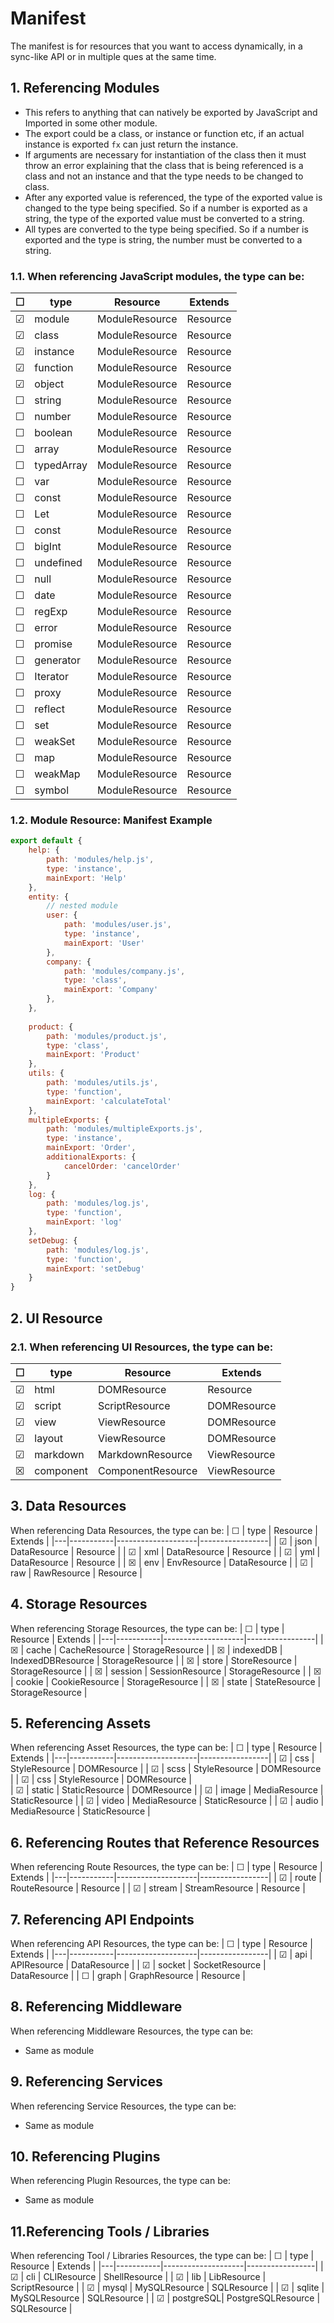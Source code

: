 # Manifest

The manifest is for resources that you want to access dynamically, in a sync-like API or in multiple ques at the same time.

## 1. Referencing Modules
- This refers to anything that can natively be exported by JavaScript and Imported in some other module. 
- The export could be a class, or instance or function etc, if an actual instance is exported `fx` can just return the instance. 
- If arguments are necessary for instantiation of the class then it must throw an error explaining that the class that is being referenced is a class and not an instance and that the type needs to be changed to class.
- After any exported value is referenced, the type of the exported value is changed to the type being specified. So if a number is exported as a string, the type of the exported value must be converted to a string. 
- All types are converted to the type being specified. So if a number is exported and the type is string, the number must be converted to a string.

### 1.1. When referencing JavaScript modules, the type can be:
| ☐ | type      | Resource          | Extends         |
|---|-----------|-------------------|-----------------| 
| ☑ | module    | ModuleResource    | Resource        |
| ☑ | class     | ModuleResource    | Resource        |
| ☑ | instance  | ModuleResource    | Resource        |
| ☑ | function  | ModuleResource    | Resource        |
| ☑ | object    | ModuleResource    | Resource        |
| ☐ | string    | ModuleResource    | Resource        |
| ☐ | number    | ModuleResource    | Resource        |
| ☐ | boolean   | ModuleResource    | Resource        |
| ☐ | array     | ModuleResource    | Resource        |
| ☐ | typedArray| ModuleResource    | Resource        |
| ☐ | var       | ModuleResource    | Resource        |
| ☐ | const     | ModuleResource    | Resource        |
| ☐ | Let       | ModuleResource    | Resource        |
| ☐ | const     | ModuleResource    | Resource        |
| ☐ | bigInt    | ModuleResource    | Resource        |
| ☐ | undefined | ModuleResource    | Resource        |
| ☐ | null      | ModuleResource    | Resource        |
| ☐ | date      | ModuleResource    | Resource        |
| ☐ | regExp    | ModuleResource    | Resource        |
| ☐ | error     | ModuleResource    | Resource        |
| ☐ | promise   | ModuleResource    | Resource        |
| ☐ | generator | ModuleResource    | Resource        |
| ☐ | Iterator  | ModuleResource    | Resource        |
| ☐ | proxy     | ModuleResource    | Resource        |
| ☐ | reflect   | ModuleResource    | Resource        |
| ☐ | set       | ModuleResource    | Resource        |
| ☐ | weakSet   | ModuleResource    | Resource        |
| ☐ | map       | ModuleResource    | Resource        |
| ☐ | weakMap   | ModuleResource    | Resource        |
| ☐ | symbol    | ModuleResource    | Resource        |

### 1.2. Module Resource: Manifest Example
```js
export default {
    help: {
        path: 'modules/help.js',
        type: 'instance',
        mainExport: 'Help'
    },
    entity: {
        // nested module
        user: {
            path: 'modules/user.js',
            type: 'instance',
            mainExport: 'User'
        },
        company: {
            path: 'modules/company.js',
            type: 'class',
            mainExport: 'Company'
        },
    },
    
    product: {
        path: 'modules/product.js',
        type: 'class',
        mainExport: 'Product'
    },
    utils: {
        path: 'modules/utils.js',
        type: 'function',
        mainExport: 'calculateTotal'
    },
    multipleExports: {
        path: 'modules/multipleExports.js',
        type: 'instance',
        mainExport: 'Order',
        additionalExports: {
            cancelOrder: 'cancelOrder'
        }
    },
    log: {
        path: 'modules/log.js',
        type: 'function',
        mainExport: 'log'
    },
    setDebug: {
        path: 'modules/log.js',
        type: 'function',
        mainExport: 'setDebug'
    } 
}
```

## 2. UI Resource
### 2.1. When referencing UI Resources, the type can be:
| ☐ | type      | Resource           | Extends         |
|---|-----------|--------------------|-----------------|
| ☑ | html      | DOMResource        | Resource        |
| ☑ | script    | ScriptResource     | DOMResource     |
| ☑ | view      | ViewResource       | DOMResource     |
| ☑ | layout    | ViewResource       | DOMResource     |
| ☑ | markdown  | MarkdownResource   | ViewResource    |
| ☒ | component | ComponentResource  | ViewResource    |

## 3. Data Resources
When referencing Data Resources, the type can be:
| ☐ | type      | Resource           | Extends         |
|---|-----------|--------------------|-----------------|
| ☑ | json      | DataResource       | Resource        |
| ☑ | xml       | DataResource       | Resource        |
| ☑ | yml       | DataResource       | Resource        |
| ☒ | env       | EnvResource        | DataResource    |
| ☑ | raw       | RawResource        | Resource        |

## 4. Storage Resources
When referencing Storage Resources, the type can be:
| ☐ | type      | Resource           | Extends         |
|---|-----------|--------------------|-----------------|
| ☒ | cache     | CacheResource      | StorageResource |
| ☒ | indexedDB | IndexedDBResource  | StorageResource |
| ☒ | store     | StoreResource      | StorageResource |
| ☒ | session   | SessionResource    | StorageResource |
| ☒ | cookie    | CookieResource     | StorageResource |
| ☒ | state     | StateResource      | StorageResource |

## 5. Referencing Assets
When referencing Asset Resources, the type can be:
| ☐ | type      | Resource           | Extends         |
|---|-----------|--------------------|-----------------|
| ☑ | css       | StyleResource      | DOMResource     |
| ☑ | scss      | StyleResource      | DOMResource     |
| ☑ | css       | StyleResource      | DOMResource     |  
| ☑ | static    | StaticResource     | DOMResource     |
| ☑ | image     | MediaResource      | StaticResource  |
| ☑ | video     | MediaResource      | StaticResource  |
| ☑ | audio     | MediaResource      | StaticResource  |

## 6. Referencing Routes that Reference Resources
When referencing Route Resources, the type can be:
| ☐ | type      | Resource           | Extends         |
|---|-----------|--------------------|-----------------|
| ☑ | route     | RouteResource      | Resource        |
| ☑ | stream    | StreamResource     | Resource        |

## 7. Referencing API Endpoints
When referencing API Resources, the type can be:
| ☐ | type      | Resource           | Extends         |
|---|-----------|--------------------|-----------------|
| ☑ | api       | APIResource        | DataResource    |
| ☑ | socket    | SocketResource     | DataResource    |
| ☐ | graph     | GraphResource      | Resource        |

## 8. Referencing Middleware
When referencing Middleware Resources, the type can be:
* Same as module

## 9. Referencing Services
When referencing Service Resources, the type can be:
* Same as module

## 10. Referencing Plugins
When referencing Plugin Resources, the type can be:
* Same as module

## 11.Referencing Tools / Libraries
When referencing Tool / Libraries Resources, the type can be:
| ☐ | type      | Resource           | Extends         |
|---|-----------|--------------------|-----------------|
| ☑ | cli       | CLIResource        | ShellResource   |
| ☑ | lib       | LibResource        | ScriptResource  |
| ☑ | mysql     | MySQLResource      | SQLResource     |
| ☑ | sqlite    | MySQLResource      | SQLResource     |
| ☑ | postgreSQL| PostgreSQLResource | SQLResource     |